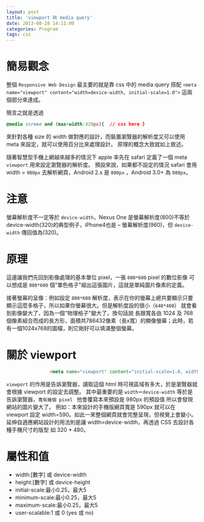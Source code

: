 ```yaml
---
layout: post
title: 'viewport 與 media query'
date: 2013-08-28 14:11:00
categories: Program
tags: css
---
```


# 簡易觀念

整個 `Responsive Web Design` 最主要的就是靠 css 中的 media query 搭配 `<meta name="viewport" content="width=device-width, initial-scale=1.0">` 這兩個部分來達成。

簡言之就是透過

<!--more-->

~~~css
@media screen and (max-width:420px){  // css here }
~~~  

來針對各種 size 的 width 做對應的設計，而裝置瀏覽器的解析度又可以使用 meta 來設定，就可以使用百分比來處理設計。
原理的概念大致就如上敘述。

隨著智慧型手機上網越來越多的情況下 apple 率先在 safari 定義了一個 meta `viewport` 用來設定瀏覽器的解析度。
預設來說，如果都不設定的情況 safari 會用 width = `980px` 去解析網頁，Android 2.x 是 `800px` ，Android 3.0+ 為 `980px`。

# 注意

螢幕解析度不一定等於 `device-width`，Nexus One 是螢幕解析度(800)不等於device-width(320)的典型例子，iPhone4也是 – 螢幕解析度(960)，但 `device-width` 傳回值為(320)。

# 原理

這邊讓我們先回到影像處理的基本單位 pixel，一張 `800*600` pixel 的數位影像 可以想成是 `800*600` 個"單色格子"組出這張圖片，這就是單純圖片像素的定義。

接著螢幕的呈像：例如設定 `800*600` 解析度，表示在你的螢幕上總共要顯示只要顯示這麼多格子，所以如果你螢幕很大。但是解析度設的很小（`640*480`） 就會看到影像變大了，因為一個"物理格子"變大了。換句話說 長跟寬各由 1024 及 768 個像素組合而成的長方形，面積共786432像素（長x寬）的顯像螢幕；此時，若有一個1024x768的圖檔，則它剛好可以填滿整個螢幕。

# 關於 viewport

~~~html
				<meta name="viewport" content="initial-scale=1.0, width:device-width" />
~~~

`viewport` 的作用是告訴瀏覽器，讀取這個 html 時可視區域有多大，於是瀏覽器就會根據 viewport 的設定去調整。
其中最重要的是 `width＝device-width` 等於是告訴瀏覽器，`寬有幾個 pixel ` 他會覆寫本來預設是 980px 的預設值  所以會發現網站的圖片變大了。
例如：本來設計的手機版網頁寬是 590px 就可以在 viewport 設定 width=590。如此一來整個網頁就會完整呈現，但視覺上會變小。
延伸自適應網站設計的用法則是讓 width=device-width，再透過 CSS 去設計各種手機尺寸的版型 如 320 * 480。

# 屬性和值

* width:[數字] 或 device-width
* height:[數字] 或 device-height
* initial-scale:最小0.25，最大5
* minimum-scale:最小0.25，最大5
* maximum-scale:最小0.25，最大5
* user-scalable:1 或 0 (yes 或 no)
